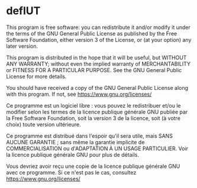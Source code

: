 # defIUT

This program is free software: you can redistribute it and/or modify it under the terms of the GNU General Public License as published by the Free Software Foundation, either version 3 of the License, or (at your option) any later version.

This program is distributed in the hope that it will be useful, but WITHOUT ANY WARRANTY; without even the implied warranty of MERCHANTABILITY or FITNESS FOR A PARTICULAR PURPOSE. See the GNU General Public License for more details.

You should have received a copy of the GNU General Public License along with this program. If not, see <https://www.gnu.org/licenses/>


Ce programme est un logiciel libre : vous pouvez le redistribuer et/ou le modifier selon les termes de la licence publique générale GNU publiée par la Free Software Foundation, soit la version 3 de la licence, soit (à votre choix) toute version ultérieure.

Ce programme est distribué dans l'espoir qu'il sera utile, mais SANS AUCUNE GARANTIE ; sans même la garantie implicite de COMMERCIALISATION ou d'ADAPTATION À UN USAGE PARTICULIER. Voir la licence publique générale GNU pour plus de détails.

Vous devriez avoir reçu une copie de la licence publique générale GNU avec ce programme. Si ce n'est pas le cas, consultez <https://www.gnu.org/licenses/>
